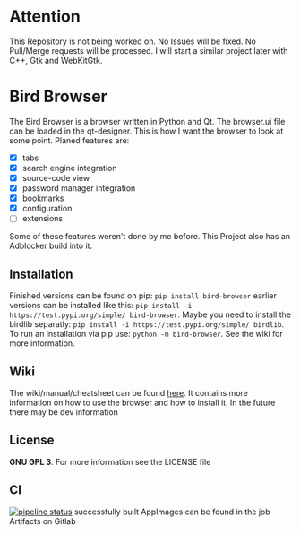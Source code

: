 # Attention
This Repository is not being worked on. No Issues will be fixed. No Pull/Merge requests will be processed.
I will start a similar project later with C++, Gtk and WebKitGtk.
# Bird Browser
The Bird Browser is a browser written in Python and Qt.
The browser.ui file can be loaded in the qt-designer.
This is how I want the browser to look at some point.
Planed features are:
- [x] tabs
- [x] search engine integration
- [x] source-code view
- [x] password manager integration
- [x] bookmarks
- [x] configuration
- [ ] extensions

Some of these features weren't done by me before.
This Project also has an Adblocker build into it.
## Installation
Finished versions can be found on pip: `pip install bird-browser`
earlier versions can be installed like this: `pip install -i https://test.pypi.org/simple/ bird-browser`.
Maybe you need to install the birdlib separatly: `pip install -i https://test.pypi.org/simple/ birdlib`.
To run an installation via pip use: `python -m bird-browser`. See the wiki for more information.
## Wiki
The wiki/manual/cheatsheet can be found [here](https://github.com/ULUdev/bird-browser/wiki).
It contains more information on how to use the browser and how to install it.
In the future there may be dev information
## License
**GNU GPL 3**. For more information see the LICENSE file
## CI
[![pipeline status](https://gitlab.sokoll.com/moritz/browser/badges/master/pipeline.svg)](https://gitlab.sokoll.com/moritz/browser/-/commits/master)
successfully built AppImages can be found in the job Artifacts on Gitlab

